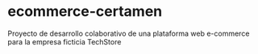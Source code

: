 # ecommerce-certamen
Proyecto de desarrollo colaborativo de una plataforma web e-commerce para la empresa ficticia TechStore
